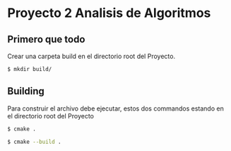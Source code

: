 # Proyecto 2 Analisis de Algoritmos

## Primero que todo
Crear una carpeta build en el directorio root del Proyecto.

  ```bash
  $ mkdir build/
  ```

## Building
Para construir el archivo debe ejecutar, estos dos commandos estando
en el directorio root del Proyecto

 ```bash
 $ cmake .
 ```

 ```bash
 $ cmake --build .
 ```

